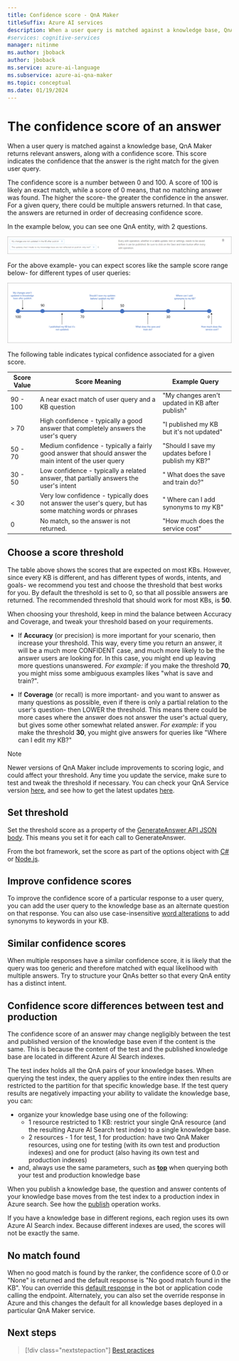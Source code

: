 ```yaml
---
title: Confidence score - QnA Maker
titleSuffix: Azure AI services
description: When a user query is matched against a knowledge base, QnA Maker returns relevant answers, along with a confidence score.
#services: cognitive-services
manager: nitinme
ms.author: jboback
author: jboback
ms.service: azure-ai-language
ms.subservice: azure-ai-qna-maker
ms.topic: conceptual
ms.date: 01/19/2024
---
```


# The confidence score of an answer
When a user query is matched against a knowledge base, QnA Maker returns relevant answers, along with a confidence score. This score indicates the confidence that the answer is the right match for the given user query.

The confidence score is a number between 0 and 100. A score of 100 is likely an exact match, while a score of 0 means, that no matching answer was found. The higher the score- the greater the confidence in the answer. For a given query, there could be multiple answers returned. In that case, the answers are returned in order of decreasing confidence score.

In the example below, you can see one QnA entity, with 2 questions.


![Sample QnA pair](../media/qnamaker-concepts-confidencescore/ranker-example-qna.png)

For the above example- you can expect scores like the sample score range below- for different types of user queries:


![Ranker score range](../media/qnamaker-concepts-confidencescore/ranker-score-range.png)


The following table indicates typical confidence associated for a given score.

|Score Value|Score Meaning|Example Query|
|--|--|--|
|90 - 100|A near exact match of user query and a KB question|"My changes aren't updated in KB after publish"|
|> 70|High confidence - typically a good answer that completely answers the user's query|"I published my KB but it's not updated"|
|50 - 70|Medium confidence - typically a fairly good answer that should answer the main intent of the user query|"Should I save my updates before I publish my KB?"|
|30 - 50|Low confidence - typically a related answer, that partially answers the user's intent|" What does the save and train do?"|
|< 30|Very low confidence - typically does not answer the user's query, but has some matching words or phrases |" Where can I add synonyms to my KB"|
|0|No match, so the answer is not returned.|"How much does the service cost"|

## Choose a score threshold
The table above shows the scores that are expected on most KBs. However, since every KB is different, and has different types of words, intents, and goals- we recommend you test and choose the threshold that best works for you. By default the threshold is set to 0, so that all possible answers are returned. The recommended threshold that should work for most KBs, is **50**.

When choosing your threshold, keep in mind the balance between Accuracy and Coverage, and tweak your threshold based on your requirements.

- If **Accuracy** (or precision) is more important for your scenario, then increase your threshold. This way, every time you return an answer, it will be a much more CONFIDENT case, and much more likely to be the answer users are looking for. In this case, you might end up leaving more questions unanswered. *For example:* if you make the threshold **70**, you might miss some ambiguous examples likes "what is save and train?".

- If **Coverage** (or recall) is more important- and you want to answer as many questions as possible, even if there is only a partial relation to the user's question- then LOWER the threshold. This means there could be more cases where the answer does not answer the user's actual query, but gives some other somewhat related answer. *For example:* if you make the threshold **30**, you might give answers for queries like "Where can I edit my KB?"

> [!NOTE]
> Newer versions of QnA Maker include improvements to scoring logic, and could affect your threshold. Any time you update the service, make sure to test and tweak the threshold if necessary. You can check your QnA Service version [here](https://www.qnamaker.ai/UserSettings), and see how to get the latest updates [here](../how-to/configure-QnA-Maker-resources.md#get-the-latest-runtime-updates).

## Set threshold

Set the threshold score as a property of the [GenerateAnswer API JSON body](../how-to/metadata-generateanswer-usage.md#generateanswer-request-configuration). This means you set it for each call to GenerateAnswer.

From the bot framework, set the score as part of the options object with [C#](../how-to/metadata-generateanswer-usage.md?#use-qna-maker-with-a-bot-in-c) or [Node.js](../how-to/metadata-generateanswer-usage.md?#use-qna-maker-with-a-bot-in-nodejs).

## Improve confidence scores
To improve the confidence score of a particular response to a user query, you can add the user query to the knowledge base as an alternate question on that response. You can also use case-insensitive [word alterations](/rest/api/qnamaker/alterations/replace) to add synonyms to keywords in your KB.


## Similar confidence scores
When multiple responses have a similar confidence score, it is likely that the query was too generic and therefore matched with equal likelihood with multiple answers. Try to structure your QnAs better so that every QnA entity has a distinct intent.


## Confidence score differences between test and production
The confidence score of an answer may change negligibly between the test and published version of the knowledge base even if the content is the same. This is because the content of the test and the published knowledge base are located in different Azure AI Search indexes.

The test index holds all the QnA pairs of your knowledge bases. When querying the test index, the query applies to the entire index then results are restricted to the partition for that specific knowledge base. If the test query results are negatively impacting your ability to validate the knowledge base, you can:
* organize your knowledge base using one of the following:
    * 1 resource restricted to 1 KB: restrict your single QnA resource (and the resulting Azure AI Search test index) to a single knowledge base.
    * 2 resources - 1 for test, 1 for production: have two QnA Maker resources, using one for testing (with its own test and  production indexes) and one for product (also having its own test and production indexes)
* and, always use the same parameters, such as **[top](../how-to/improve-knowledge-base.md#use-the-top-property-in-the-generateanswer-request-to-get-several-matching-answers)** when querying both your test and production knowledge base

When you publish a knowledge base, the question and answer contents of your knowledge base moves from the test index to a production index in Azure search. See how the [publish](../quickstarts/create-publish-knowledge-base.md#publish-the-knowledge-base) operation works.

If you have a knowledge base in different regions, each region uses its own Azure AI Search index. Because different indexes are used, the scores will not be exactly the same.


## No match found
When no good match is found by the ranker, the confidence score of 0.0 or "None" is returned and the default response is "No good match found in the KB". You can override this [default response](../how-to/metadata-generateanswer-usage.md) in the bot or application code calling the endpoint. Alternately, you can also set the override response in Azure and this changes the default for all knowledge bases deployed in a particular QnA Maker service.

## Next steps
> [!div class="nextstepaction"]
> [Best practices](./best-practices.md)
